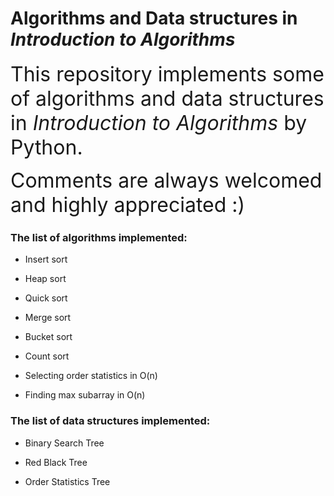 # Algorithms and Data structures in *Introduction to Algorithms*

<font size = 6>This repository implements some of algorithms and data structures in *Introduction to Algorithms* by Python.</font>

<font size = 6>Comments are always welcomed and highly appreciated :) </font>





### The list of algorithms implemented:

- Insert sort

- Heap sort

- Quick sort

- Merge sort

- Bucket sort

- Count sort

- Selecting order statistics in O(n)

- Finding max subarray in O(n)







### The list of data structures implemented:

- Binary Search Tree

- Red Black Tree

- Order Statistics Tree





